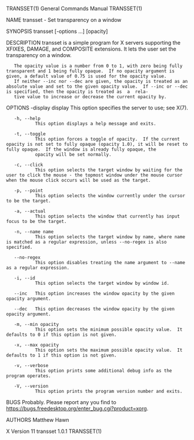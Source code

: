 TRANSSET(1)                                                                             General Commands Manual                                                                            TRANSSET(1)

NAME
       transset - Set transparency on a window

SYNOPSIS
       transset [-options ...] [opacity]

DESCRIPTION
       transset is a simple program for X servers supporting the XFIXES, DAMAGE, and COMPOSITE extensions.  It lets the user set the transparency on a window.

       The opacity value is a number from 0 to 1, with zero being fully transparent and 1 being fully opaque.  If no opacity argument is given, a default value of 0.75 is used for the opacity value.
       If neither --inc nor --dec are given, the opacity is treated as an absolute value and set to the given opacity value.  If --inc or --dec is specified, then the opacity is treated as  a  rela‐
       tive value to increase or decrease the current opacity by.

OPTIONS
       -display display
               This option specifies the server to use; see X(7).

       -h, --help
               This option displays a help message and exits.

       -t, --toggle
               This option forces a toggle of opacity.  If the current opacity is not set to fully opaque (opacity 1.0), it will be reset to fully opaque.  If the window is already fully opaque, the
               opacity will be set normally.

       -c, --click
               This option selects the target window by waiting for the user to click the mouse - the topmost window under the mouse cursor when the mouse click occurs will be used as the target.

       -p, --point
               This option selects the window currently under the cursor to be the target.

       -a, --actual
               This option selects the window that currently has input focus to be the target.

       -n, --name name
               This option selects the target window by name, where name is matched as a regular expression, unless --no-regex is also specified.

       --no-regex
               This option disables treating the name argument to --name as a regular expression.

       -i, --id
               This option selects the target window by window id.

       --inc   This option increases the window opacity by the given opacity argument.

       --dec   This option decreases the window opacity by the given opacity argument.

       -m, --min opacity
               This option sets the minimum possible opacity value.  It defaults to 0 if this option is not given.

       -x, --max opacity
               This option sets the maximum possible opacity value.  It defaults to 1 if this option is not given.

       -v, --verbose
               This option prints some additional debug info as the program operates.

       -V, --version
               This option prints the program version number and exits.

BUGS
       Probably.  Please report any you find to https://bugs.freedesktop.org/enter_bug.cgi?product=xorg.

AUTHORS
       Matthew Hawn

X Version 11                                                                                transset 1.0.1                                                                                 TRANSSET(1)
